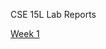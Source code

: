 CSE 15L Lab Reports 

[Week 1](https://emmaz12.github.io/CSE-15L-Lab-Reports/CSE-15L-Week-1-Lab-Report.html)






